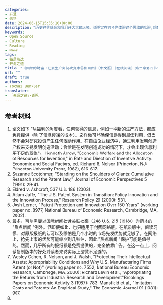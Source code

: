 ```yaml
---
categories:
- 开源
- 感悟
date: 2024-06-15T15:55:10+08:00
description: "历史往往就会和我们开大大的玩笑。适兕实在忍不住体验这个思维的实验,想象虚拟的历史，于是尝试花几个月的时间翻译。Enjoy！Happy Reading～"
keywords:
- Open Source
- Culture
- Reading
- News
tags:
- 每周精选
- 开源之道
title: "《网络的财富：社会生产如何改变市场和自由》（中文版）(在线阅读) 第二章第四节"
url: ""
draft: true
authors:
- Yochai Benkler
translater:
- 「开源之道」·适兕
---
```





## 参考材料

1. 全文如下 "从福利的角度看，任何获得的信息，例如一种新的生产方法，都应免费提供（除 了信息传递的成本）。这样做可以确保信息得到最佳利用，但当然不会对研究投资产生任何激励作用。在自由企业经济中，通过利用发明创造产权来支持发明创造活动；恰恰是在发明创造成功的情况下，才会出现信息利用不足的现象"。 Kenneth Arrow, "Economic Welfare and the Allocation of Resources for Invention," in Rate and Direction of Inventive Activity: Economic and Social Factors, ed. Richard R. Nelson (Princeton, NJ: Princeton University Press, 1962), 616-617.
2. Suzanne Scotchmer, "Standing on the Shoulders of Giants: Cumulative Research and the Patent Law," Journal of Economic Perspectives 5 (1991): 29-41.
3. Eldred v. Ashcroft, 537 U.S. 186 (2003).
4. Adam Jaffe, "The U.S. Patent System in Transition: Policy Innovation and the Innovation Process," Research Policy 29 (2000): 531.
5. Josh Lerner, "Patent Protection and Innovation Over 150 Years" (working paper no. 8977, National Bureau of Economic Research, Cambridge, MA, 2002).
6. 最多，可能需要以国际新闻社诉美联社案（248 U.S. 215 (1918)）为范本的 "热点新闻 "例外。但即便如此，也只适用于付费网络版。在纸质版中，阅读习惯、对原版报纸的认可以及哪怕是几个小时的市场先发优势就足够了。在网络上，抢先上市的优势可能缩小到几秒钟，因此 "热点新闻 "保护可能是值得的。然而，几乎所有的报纸都是免费提供的，完全依靠广告。在这一点上，阅读复制版本的好处对读者来说实际上是微不足道的。
7. Wesley Cohen, R. Nelson, and J. Walsh, "Protecting Their Intellectual Assets: Appropriability Conditions and Why U.S. Manufacturing Firms Patent (or Not)" (working paper no. 7552, National Bureau Economic Research, Cambridge, MA, 2000); Richard Levin et al., "Appropriating the Returns from Industrial Research and Development"Brookings Papers on Economic Activity 3 (1987): 783; Mansfield et al., "Imitation Costs and Patents: An Empirical Study," The Economic Journal 91
(1981): 907.
8. 


